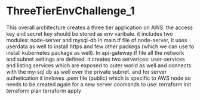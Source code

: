 # ThreeTierEnvChallenge_1
This overall architecture creates a three tier application on AWS.
the access key and secret key should be stored as env varibale.
it includes two modules: node-server and mysql-db
In main.tf file of node-server, it uses userdata as well to install https and few other packegs (which we can use to install kubernetes package as well).
In api-gateway.tf file all the network and subnet settings are defined.
it creates two serverices: user-services and listing services which are exposed to outer world as well and connects with the my-sql db as well over the private subnet.
and for server authetication it invloves .pem file (public) which is specific to AWS node so needs to be created again for a new server
coomands to use:
terraform init
terraform plan
terraform apply

